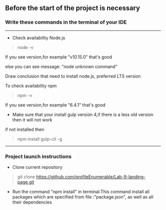 ## Before the start of the project is necessary

### Write these commands in the terminal of your IDE
---
* Check availability Node.js

> node -v 

If you see version,for example "v10.15.0" that's good 

else you can see message: "node unknown command"

Draw conclusion that need to install node.js, preferred LTS version

To check availability npm

> npm -v

If you see version,for example "6.4.1" that's good 

 * Make sure that your install gulp version 4,if there is a less old version then it will not work

if not installed then

> npm install gulp-cli -g
---
### Project launch instructions

* Clone current repository

> git clone https://github.com/profileEnumerable/Lab-9-landing-page.git

* Run the command "npm install" in terminal.This command install all packages which are specified from file :"package.json", as well as all their dependencies


